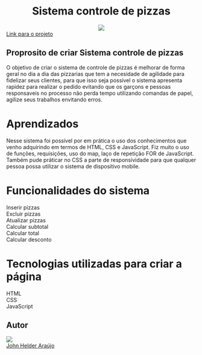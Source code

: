 <h1 align="center">Sistema controle de pizzas</h1>
<div align="center">
<img src="https://user-images.githubusercontent.com/11904100/196065087-9d4f39d6-1f29-44d6-a0c5-2c78b7212917.png" max-width="100%">
</div>
<a target="_blank" href="https://controledepizza.netlify.app/" align="center" rel="nofollow">Link para o projeto</a>
<h2>Proprosito de criar Sistema controle de pizzas</h2>
<p>O objetivo de criar o sistema de controle de pizzas é melhorar de forma geral no dia a dia das pizzarias que tem a
necesidade de agilidade para fidelizar seus clientes, para que isso
seja possível o sistema apresenta rapidez para realizar o pedido evitando que os garçons e pessoas responsaveis no processo
não perda tempo utilizando comandas de papel, agilize seus trabalhos envitando erros.</p>
<h1>Aprendizados</h1>
<p>Nesse sistema foi possível por em prática o uso dos conhecimentos que venho adquirindo em termos de HTML, CSS e JavaScript.
Fiz muito o uso de funções, requisições, uso do map, laço de repetição FOR de JavaScript.
Também pude práticar no CSS a parte de responsividade para que qualquer pessoa possa utilizar o sistema
de dispositivo mobile.</p>
<h1>Funcionalidades do sistema</h1>
Inserir pizzas<br>
Excluir pizzas<br>
Atualizar pizzas<br>
Calcular subtotal<br>
Calcular total<br>
Calcular desconto
 
<h1>Tecnologias utilizadas para criar a página</h1>
HTML<br>
CSS<br>
JavaScript
<h2>Autor</h2>
<div>
<img src="https://user-images.githubusercontent.com/11904100/196067107-c10a69e8-4096-4207-9bae-62d65dbb6b50.jpg" max-width="100%">
</div>
 <a href="https://github.com/Johnhelder" target="_blank">John Helder Araújo</a>

 
